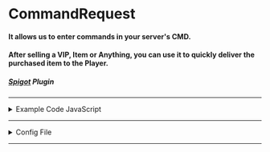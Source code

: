 # CommandRequest
#### It allows us to enter commands in your server's CMD.
#### After selling a VIP, Item or Anything, you can use it to quickly deliver the purchased item to the Player.
##### [Spigot](https://www.spigotmc.org/resources/commandrequest.105097/) Plugin
---

<details><summary>Example Code JavaScript</summary>
  
```js
function opPlayer(username){
  const post = fetch("localhost:8080/command?username=root&password=secret&command=op NoNametxt", {method: "POST"})
    .then(res => res.json());
  console.log(post);
}
//Returns true if Successful
```

</details>

---

<details><summary>Config File</summary>
  
```yaml
# CommandRequest
# Usage:
# It can only be used with the Post method.
# localhost:8080/command?username=root&password=secret&command=op NoNametxt

username: "root"
password: "secret"
url: "/command" # localhost:PORT/command
port: 8080 # localhost:8080
```
  
</details>

---
